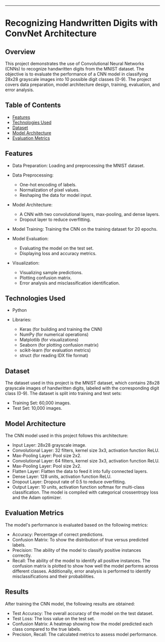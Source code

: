 
---

# Recognizing Handwritten Digits with ConvNet Architecture

## Overview
This project demonstrates the use of Convolutional Neural Networks (CNNs) to recognize handwritten digits from the MNIST dataset. The objective is to evaluate the performance of a CNN model in classifying 28x28 grayscale images into 10 possible digit classes (0-9). The project covers data preparation, model architecture design, training, evaluation, and error analysis.

## Table of Contents

- [Features](#features)
- [Technologies Used](#technologies-used)
- [Dataset](#dataset)
- [Model Architecture](#model-architecture)
- [Evaluation Metrics](#evaluation-metrics)

## Features

- Data Preparation: Loading and preprocessing the MNIST dataset.
- Data Preprocessing:
  - One-hot encoding of labels.
  - Normalization of pixel values.
  - Reshaping the data for model input.


- Model Architecture:
  - A CNN with two convolutional layers, max-pooling, and dense layers.
  - Dropout layer to reduce overfitting.

- Model Training: Training the CNN on the training dataset for 20 epochs.

- Model Evaluation:
  - Evaluating the model on the test set.
  - Displaying loss and accuracy metrics.
    
- Visualization:
  - Visualizing sample predictions.
  - Plotting confusion matrix.
  - Error analysis and misclassification identification.


## Technologies Used
- Python
  
- Libraries:
  - Keras (for building and training the CNN)
  - NumPy (for numerical operations)
  - Matplotlib (for visualizations)
  - Seaborn (for plotting confusion matrix)
  - scikit-learn (for evaluation metrics)
  - struct (for reading IDX file format)

    
## Dataset
The dataset used in this project is the MNIST dataset, which contains 28x28 grayscale images of handwritten digits, labeled with the corresponding digit class (0-9). The dataset is split into training and test sets:
- Training Set: 60,000 images.
- Test Set: 10,000 images.

## Model Architecture
The CNN model used in this project follows this architecture:

- Input Layer: 28x28 grayscale image.
- Convolutional Layer: 32 filters, kernel size 3x3, activation function ReLU.
- Max-Pooling Layer: Pool size 2x2.
- Convolutional Layer: 64 filters, kernel size 3x3, activation function ReLU.
- Max-Pooling Layer: Pool size 2x2.
- Flatten Layer: Flatten the data to feed it into fully connected layers.
- Dense Layer: 128 units, activation function ReLU.
- Dropout Layer: Dropout rate of 0.5 to reduce overfitting.
- Output Layer: 10 units, activation function softmax for multi-class classification.
The model is compiled with categorical crossentropy loss and the Adam optimizer.

## Evaluation Metrics

The model's performance is evaluated based on the following metrics:

- Accuracy: Percentage of correct predictions.
- Confusion Matrix: To show the distribution of true versus predicted labels.
- Precision: The ability of the model to classify positive instances correctly.
- Recall: The ability of the model to identify all positive instances.
The confusion matrix is plotted to show how well the model performs across different classes. Additionally, error analysis is performed to identify misclassifications and their probabilities.

## Results
After training the CNN model, the following results are obtained:

- Test Accuracy: The overall accuracy of the model on the test dataset.
- Test Loss: The loss value on the test set.
- Confusion Matrix: A heatmap showing how the model predicted each class compared to the true labels.
- Precision, Recall: The calculated metrics to assess model performance.
